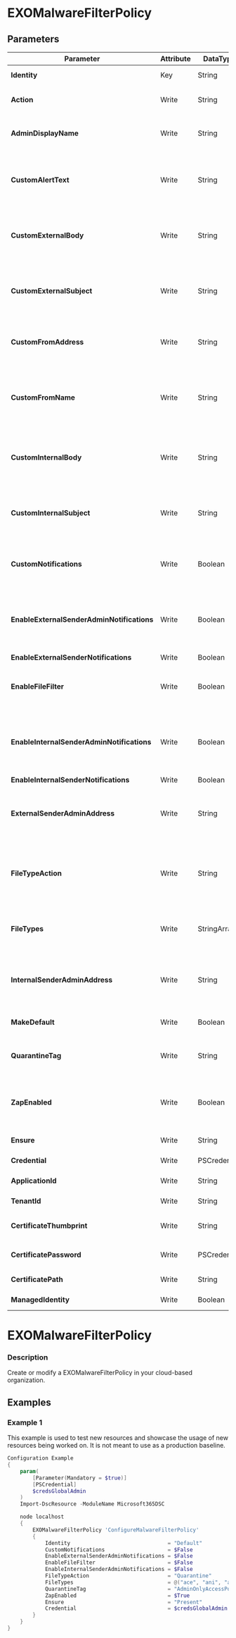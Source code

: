 ﻿# EXOMalwareFilterPolicy

## Parameters

| Parameter | Attribute | DataType | Description | Allowed Values |
| --- | --- | --- | --- | --- |
| **Identity** | Key | String | The Identity parameter specifies the MalwareFilterPolicy you want to modify. ||
| **Action** | Write | String | DEPRECATED |DeleteMessage, DeleteAttachmentAndUseDefaultAlert, DeleteAttachmentAndUseCustomAlert|
| **AdminDisplayName** | Write | String | The AdminDisplayName parameter specifies a description for the policy. If the value contains spaces, enclose the value in quotation marks. ||
| **CustomAlertText** | Write | String | The CustomAlertText parameter specifies the custom text to use in the replacement attachment named Malware Alert Text.txt. If the value contains spaces, enclose the value in quotation marks. ||
| **CustomExternalBody** | Write | String | The CustomExternalBody parameter specifies the body of the custom notification message for malware detections in messages from external senders. If the value contains spaces, enclose the value in quotation marks. ||
| **CustomExternalSubject** | Write | String | The CustomExternalSubject parameter specifies the subject of the custom notification message for malware detections in messages from external senders. If the value contains spaces, enclose the value in quotation marks. ||
| **CustomFromAddress** | Write | String | The CustomFromAddress parameter specifies the From address of the custom notification message for malware detections in messages from internal or external senders. ||
| **CustomFromName** | Write | String | The CustomFromName parameter specifies the From name of the custom notification message for malware detections in messages from internal or external senders. If the value contains spaces, enclose the value in quotation marks. ||
| **CustomInternalBody** | Write | String | The CustomInternalBody parameter specifies the body of the custom notification message for malware detections in messages from internal senders. If the value contains spaces, enclose the value in quotation marks. ||
| **CustomInternalSubject** | Write | String | The CustomInternalSubject parameter specifies the subject of the custom notification message for malware detections in messages from internal senders. If the value contains spaces, enclose the value in quotation marks. ||
| **CustomNotifications** | Write | Boolean | The CustomNotifications parameter enables or disables custom notification messages for malware detections in messages from internal or external senders. Valid values are: $true, $false. ||
| **EnableExternalSenderAdminNotifications** | Write | Boolean | The EnableExternalSenderAdminNotifications parameter enables or disables sending malware detection notification messages to an administrator for messages from external senders. Valid values are: $true, $false. ||
| **EnableExternalSenderNotifications** | Write | Boolean | DEPRECATED ||
| **EnableFileFilter** | Write | Boolean | The EnableFileFilter parameter enables or disables common attachment blocking - also known as the Common Attachment Types Filter.Valid values are: $true, $false. ||
| **EnableInternalSenderAdminNotifications** | Write | Boolean | The EnableInternalSenderAdminNotifications parameter enables or disables sending malware detection notification messages to an administrator for messages from internal senders. Valid values are: $true, $false. ||
| **EnableInternalSenderNotifications** | Write | Boolean | DEPRECATED ||
| **ExternalSenderAdminAddress** | Write | String | The ExternalSenderAdminAddress parameter specifies the email address of the administrator who will receive notification messages for malware detections in messages from external senders. ||
| **FileTypeAction** | Write | String | The FileTypeAction parameter specifies what's done to messages that contain one or more attachments where the file extension is included in the FileTypes parameter (common attachment blocking). Valid values are Quarantine and Reject. The default value is Reject. |Quarantine, Reject|
| **FileTypes** | Write | StringArray[] | The FileTypes parameter specifies the file types that are automatically blocked by common attachment blocking (also known as the Common Attachment Types Filter), regardless of content. ||
| **InternalSenderAdminAddress** | Write | String | The InternalSenderAdminAddress parameter specifies the email address of the administrator who will receive notification messages for malware detections in messages from internal senders. ||
| **MakeDefault** | Write | Boolean | MakeDefault makes this malware filter policy the default policy. Valid values are: $true, $false. ||
| **QuarantineTag** | Write | String | The QuarantineTag specifies the quarantine policy that's used on messages that are quarantined as malware. ||
| **ZapEnabled** | Write | Boolean | The ZapEnabled parameter enables or disables zero-hour auto purge (ZAP) for malware. ZAP detects malware in unread messages that have already been delivered to the user's Inbox. Valid values are: $true, $false. ||
| **Ensure** | Write | String | Specifies if this MalwareFilterPolicy should exist. |Present, Absent|
| **Credential** | Write | PSCredential | Credentials of the Exchange Global Admin ||
| **ApplicationId** | Write | String | Id of the Azure Active Directory application to authenticate with. ||
| **TenantId** | Write | String | Id of the Azure Active Directory tenant used for authentication. ||
| **CertificateThumbprint** | Write | String | Thumbprint of the Azure Active Directory application's authentication certificate to use for authentication. ||
| **CertificatePassword** | Write | PSCredential | Username can be made up to anything but password will be used for CertificatePassword ||
| **CertificatePath** | Write | String | Path to certificate used in service principal usually a PFX file. ||
| **ManagedIdentity** | Write | Boolean | Managed ID being used for authentication. ||

# EXOMalwareFilterPolicy

### Description

Create or modify a EXOMalwareFilterPolicy in your cloud-based organization.

## Examples

### Example 1

This example is used to test new resources and showcase the usage of new resources being worked on.
It is not meant to use as a production baseline.

```powershell
Configuration Example
{
    param(
        [Parameter(Mandatory = $true)]
        [PSCredential]
        $credsGlobalAdmin
    )
    Import-DscResource -ModuleName Microsoft365DSC

    node localhost
    {
        EXOMalwareFilterPolicy 'ConfigureMalwareFilterPolicy'
        {
            Identity                               = "Default"
            CustomNotifications                    = $False
            EnableExternalSenderAdminNotifications = $False
            EnableFileFilter                       = $False
            EnableInternalSenderAdminNotifications = $False
            FileTypeAction                         = "Quarantine"
            FileTypes                              = @("ace", "ani", "app", "cab", "docm", "exe", "iso", "jar", "jnlp", "reg", "scr", "vbe", "vbs")
            QuarantineTag                          = "AdminOnlyAccessPolicy"
            ZapEnabled                             = $True
            Ensure                                 = "Present"
            Credential                             = $credsGlobalAdmin
        }
    }
}
```

